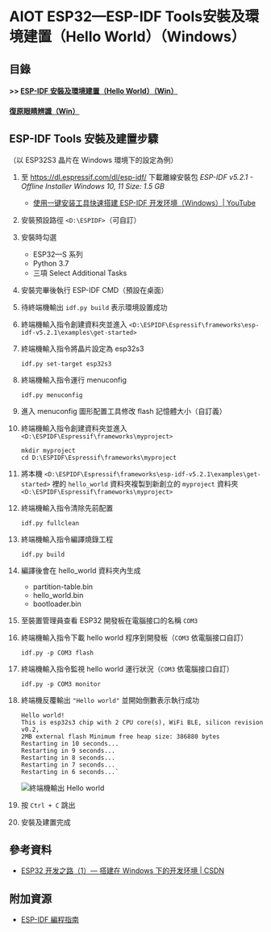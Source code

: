 # AIOT ESP32—ESP-IDF Tools安裝及環境建置（Hello World）（Windows）

## 目錄
#### >> [ESP-IDF 安裝及環境建置（Hello World）（Win）](https://github.com/yuu1177/AIOT-ESP32/blob/main/README.md)
#### [復原眼睛辨識（Win）](https://github.com/yuu1177/AIOT-ESP32-Windows-/blob/main/README.md)

## ESP-IDF Tools 安裝及建置步驟
（以 ESP32S3 晶片在 Windows 環境下的設定為例）

1. 至 <https://dl.espressif.com/dl/esp-idf/> 下載離線安裝包 
*ESP-IDF v5.2.1 - Offline Installer Windows 10, 11 Size: 1.5 GB*
    - [使用一键安装工具快速搭建 ESP-IDF 开发环境（Windows）| YouTube](
    https://www.youtube.com/watch?v=DyioH2PkqLo&t=227s) 

2. 安裝預設路徑 `<D:\ESPIDF>`（可自訂）

3. 安裝時勾選
    - ESP32—S 系列
    - Python 3.7
    - 三項 Select Additional Tasks

4. 安裝完畢後執行 ESP-IDF CMD（預設在桌面）

5. 待終端機輸出 ```idf.py build``` 表示環境設置成功

6. 終端機輸入指令創建資料夾並進入 
   `<D:\ESPIDF\Espressif\frameworks\esp-idf-v5.2.1\examples\get-started>`

7. 終端機輸入指令將晶片設定為 esp32s3
    ```
    idf.py set-target esp32s3
    ```

8. 終端機輸入指令運行 menuconfig
    ```
    idf.py menuconfig
    ```

9. 進入 menuconfig 圖形配置工具修改 flash 記憶體大小（自訂義）

10. 終端機輸入指令創建資料夾並進入
    `<D:\ESPIDF\Espressif\frameworks\myproject>`
    ```
    mkdir myproject
    cd D:\ESPIDF\Espressif\frameworks\myproject
    ```

11. 將本機 `<D:\ESPIDF\Espressif\frameworks\esp-idf-v5.2.1\examples\get-started>` 裡的 `hello_world` 資料夾複製到新創立的 `myproject` 資料夾 `<D:\ESPIDF\Espressif\frameworks\myproject>`

12. 終端機輸入指令清除先前配置
    ```
    idf.py fullclean
    ```

13. 終端機輸入指令編譯燒錄工程
    ```
    idf.py build
    ```

14. 編譯後會在 hello_world 資料夾內生成
    - partition-table.bin
    - hello_world.bin
    - bootloader.bin
 
15. 至裝置管理員查看 ESP32 開發板在電腦接口的名稱 `COM3`

16. 終端機輸入指令下載 hello world 程序到開發板（`COM3` 依電腦接口自訂）
    ```
    idf.py -p COM3 flash
    ```

17. 終端機輸入指令監視 hello world 運行狀況（`COM3` 依電腦接口自訂）
    ```
    idf.py -p COM3 monitor
    ```

18. 終端機反覆輸出 `"Hello world"` 並開始倒數表示執行成功
    ```
    Hello world!
    This is esp32s3 chip with 2 CPU core(s), WiFi BLE, silicon revision v0.2, 
    2MB external flash Minimum free heap size: 386880 bytes
    Restarting in 10 seconds...
    Restarting in 9 seconds...
    Restarting in 8 seconds...
    Restarting in 7 seconds...
    Restarting in 6 seconds...`
    ```
    ![終端機輸出 Hello world](https://hackmd.io/_uploads/SJXdf-sNA.png)


19. 按 `Ctrl + C` 跳出

20. 安裝及建置完成

## 參考資料
- [ESP32 开发之路（1）— 搭建在 Windows 下的开发环境 | CSDN](https://blog.csdn.net/qq_38113006/article/details/116274693)

## 附加資源
- [ESP-IDF 編程指南](https://espressif-docs.readthedocs-hosted.com/projects/esp-idf/zh-cn/latest/get-started/index.html)

